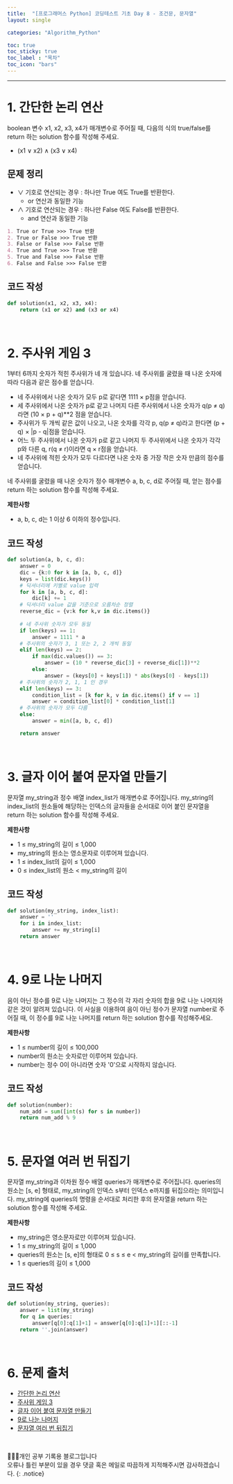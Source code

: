 ```yaml
---
title:  "[프로그래머스 Python] 코딩테스트 기초 Day 8 - 조건문, 문자열"
layout: single

categories: "Algorithm_Python"

toc: true
toc_sticky: true
toc_label : "목차"
toc_icon: "bars"
---
```


***

# 1. 간단한 논리 연산
boolean 변수 x1, x2, x3, x4가 매개변수로 주어질 때, 다음의 식의 true/false를 return 하는 solution 함수를 작성해 주세요.
- (x1 ∨ x2) ∧ (x3 ∨ x4)

## 문제 정리
- ∨ 기호로 연산되는 경우 : 하나만 True 여도 True를 반환한다.
  - or 연산과 동일한 기능
- ∧ 기호로 연산되는 경우 : 하나만 False 여도 False를 반환한다.
  - and 연산과 동일한 기능

```markdown
1. True or True >>> True 반환
2. True or False >>> True 반환
3. False or False >>> False 반환
4. True and True >>> True 반환
5. True and False >>> False 반환
6. False and False >>> False 반환
```

## 코드 작성
```python
def solution(x1, x2, x3, x4):
    return (x1 or x2) and (x3 or x4)
```

<br>

# 2. 주사위 게임 3
1부터 6까지 숫자가 적힌 주사위가 네 개 있습니다. 네 주사위를 굴렸을 때 나온 숫자에 따라 다음과 같은 점수를 얻습니다.

- 네 주사위에서 나온 숫자가 모두 p로 같다면 1111 × p점을 얻습니다.
- 세 주사위에서 나온 숫자가 p로 같고 나머지 다른 주사위에서 나온 숫자가 q(p ≠ q)라면 (10 × p + q)**2 점을 얻습니다.
- 주사위가 두 개씩 같은 값이 나오고, 나온 숫자를 각각 p, q(p ≠ q)라고 한다면 (p + q) × |p - q|점을 얻습니다.
- 어느 두 주사위에서 나온 숫자가 p로 같고 나머지 두 주사위에서 나온 숫자가 각각 p와 다른 q, r(q ≠ r)이라면 q × r점을 얻습니다.
- 네 주사위에 적힌 숫자가 모두 다르다면 나온 숫자 중 가장 작은 숫자 만큼의 점수를 얻습니다.

네 주사위를 굴렸을 때 나온 숫자가 정수 매개변수 a, b, c, d로 주어질 때, 얻는 점수를 return 하는 solution 함수를 작성해 주세요.

**제한사항**
- a, b, c, d는 1 이상 6 이하의 정수입니다.

## 코드 작성
```python
def solution(a, b, c, d):
    answer = 0
    dic = {k:0 for k in [a, b, c, d]}
    keys = list(dic.keys())
    # 딕셔너리에 키별로 value 입력
    for k in [a, b, c, d]:
        dic[k] += 1
    # 딕셔너리 value 값을 기준으로 오름차순 정렬
    reverse_dic = {v:k for k,v in dic.items()}    
    
    # 네 주사위 숫자가 모두 동일
    if len(keys) == 1:
        answer = 1111 * a
    # 주사위의 숫자가 3, 1 또는 2, 2 개씩 동일
    elif len(keys) == 2:
        if max(dic.values()) == 3:
            answer = (10 * reverse_dic[3] + reverse_dic[1])**2
        else:
            answer = (keys[0] + keys[1]) * abs(keys[0] - keys[1])
    # 주사위의 숫자가 2, 1, 1 인 경우    
    elif len(keys) == 3:
        condition_list = [k for k, v in dic.items() if v == 1]
        answer = condition_list[0] * condition_list[1]
    # 주사위의 숫자가 모두 다름
    else:
        answer = min([a, b, c, d])

    return answer
```

<br>

# 3. 글자 이어 붙여 문자열 만들기
문자열 my_string과 정수 배열 index_list가 매개변수로 주어집니다. my_string의 index_list의 원소들에 해당하는 인덱스의 글자들을 순서대로 이어 붙인 문자열을 return 하는 solution 함수를 작성해 주세요.

**제한사항**
- 1 ≤ my_string의 길이 ≤ 1,000
- my_string의 원소는 영소문자로 이루어져 있습니다.
- 1 ≤ index_list의 길이 ≤ 1,000
- 0 ≤ index_list의 원소 < my_string의 길이

## 코드 작성
```python
def solution(my_string, index_list):
    answer = ''
    for i in index_list:
        answer += my_string[i]
    return answer
```

<br>

# 4. 9로 나눈 나머지
음이 아닌 정수를 9로 나눈 나머지는 그 정수의 각 자리 숫자의 합을 9로 나눈 나머지와 같은 것이 알려져 있습니다.
이 사실을 이용하여 음이 아닌 정수가 문자열 number로 주어질 때, 이 정수를 9로 나눈 나머지를 return 하는 solution 함수를 작성해주세요.

**제한사항**
- 1 ≤ number의 길이 ≤ 100,000
- number의 원소는 숫자로만 이루어져 있습니다.
- number는 정수 0이 아니라면 숫자 '0'으로 시작하지 않습니다.

## 코드 작성
```python
def solution(number):
    num_add = sum([int(s) for s in number])
    return num_add % 9
```

<br>

# 5. 문자열 여러 번 뒤집기
문자열 my_string과 이차원 정수 배열 queries가 매개변수로 주어집니다. queries의 원소는 [s, e] 형태로, my_string의 인덱스 s부터 인덱스 e까지를 뒤집으라는 의미입니다. my_string에 queries의 명령을 순서대로 처리한 후의 문자열을 return 하는 solution 함수를 작성해 주세요.

**제한사항**
- my_string은 영소문자로만 이루어져 있습니다.
- 1 ≤ my_string의 길이 ≤ 1,000
- queries의 원소는 [s, e]의 형태로 0 ≤ s ≤ e < my_string의 길이를 만족합니다.
- 1 ≤ queries의 길이 ≤ 1,000

## 코드 작성
```python
def solution(my_string, queries):
    answer = list(my_string)
    for q in queries:
        answer[q[0]:q[1]+1] = answer[q[0]:q[1]+1][::-1]
    return ''.join(answer)
```

<br>

# 6. 문제 출처
- [간단한 논리 연산](https://school.programmers.co.kr/learn/courses/30/lessons/181917)
- [주사위 게임 3](https://school.programmers.co.kr/learn/courses/30/lessons/181916)
- [글자 이어 붙여 문자열 만들기](https://school.programmers.co.kr/learn/courses/30/lessons/181915)
- [9로 나눈 나머지](https://school.programmers.co.kr/learn/courses/30/lessons/181914)
- [문자열 여러 번 뒤집기](https://school.programmers.co.kr/learn/courses/30/lessons/181913)

<br>

👩🏻‍💻개인 공부 기록용 블로그입니다
<br>오류나 틀린 부분이 있을 경우 댓글 혹은 메일로 따끔하게 지적해주시면 감사하겠습니다.
{: .notice}